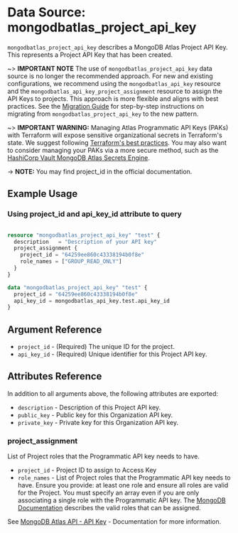 # Data Source: mongodbatlas_project_api_key

`mongodbatlas_project_api_key` describes a MongoDB Atlas Project API Key. This represents a Project API Key that has been created.

~> **IMPORTANT NOTE** The use of `mongodbatlas_project_api_key` data source is no longer the recommended approach. For new and existing configurations, we recommend using the `mongodbatlas_api_key` resource and the `mongodbatlas_api_key_project_assignment` resource to assign the API Keys to projects. This approach is more flexible and aligns with best practices. See the [Migration Guide](../guides/project-api-key-migration.md) for step-by-step instructions on migrating from `mongodbatlas_project_api_key` to the new pattern.

~> **IMPORTANT WARNING:** Managing Atlas Programmatic API Keys (PAKs) with Terraform will expose sensitive organizational secrets in Terraform's state. We suggest following [Terraform's best practices](https://developer.hashicorp.com/terraform/language/state/sensitive-data). You may also want to consider managing your PAKs via a more secure method, such as the [HashiCorp Vault MongoDB Atlas Secrets Engine](https://developer.hashicorp.com/vault/docs/secrets/mongodbatlas).

-> **NOTE:** You may find project_id in the official documentation.

## Example Usage

### Using project_id and api_key_id attribute to query
```terraform

resource "mongodbatlas_project_api_key" "test" {
  description   = "Description of your API key"
  project_assignment {
    project_id = "64259ee860c43338194b0f8e"
    role_names = ["GROUP_READ_ONLY"]
  }
}

data "mongodbatlas_project_api_key" "test" {
  project_id = "64259ee860c43338194b0f8e"
  api_key_id = mongodbatlas_api_key.test.api_key_id
}
```

## Argument Reference

* `project_id` - (Required) The unique ID for the project.
* `api_key_id` - (Required) Unique identifier for this Project API key.

## Attributes Reference

In addition to all arguments above, the following attributes are exported:

* `description` - Description of this Project API key.
* `public_key` - Public key for this Organization API key.
* `private_key` - Private key for this Organization API key.

### project_assignment
List of Project roles that the Programmatic API key needs to have.

* `project_id` -  Project ID to assign to Access Key
* `role_names` -  List of Project roles that the Programmatic API key needs to have. Ensure you provide: at least one role and ensure all roles are valid for the Project. You must specify an array even if you are only associating a single role with the Programmatic API key. The [MongoDB Documentation](https://www.mongodb.com/docs/atlas/reference/user-roles/#project-roles) describes the valid roles that can be assigned.
    

See [MongoDB Atlas API - API Key](https://www.mongodb.com/docs/atlas/reference/api/projectApiKeys/get-all-apiKeys-in-one-project/) - Documentation for more information.
